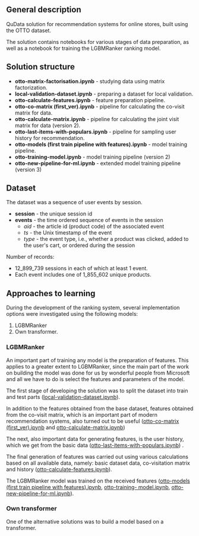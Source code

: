 ## General description

QuData solution for recommendation systems for online stores, built using the OTTO dataset.

The solution contains notebooks for various stages of data preparation, as well as a  notebook for training the LGBMRanker ranking model.

## Solution structure

- __otto-matrix-factorisation.ipynb__ - studying data using matrix factorization.
- __local-validation-dataset.ipynb__ - preparing a dataset for local validation.
- __otto-calculate-features.ipynb__ - feature preparation pipeline.
- __otto-co-matrix (first_ver).ipynb__ - pipeline for calculating the co-visit matrix for data.
- __otto-calculate-matrix.ipynb__ - pipeline for calculating the joint visit matrix for data (version 2).
- __otto-last-items-with-populars.ipynb__ - pipeline for sampling user history for recommendation.
- __otto-models (first train pipeline with features).ipynb__ - model training pipeline.
- __otto-training-model.ipynb__ - model training pipeline (version 2)
- __otto-new-pipeline-for-ml.ipynb__ - extended model training pipeline (version 3)

## Dataset

The dataset was a sequence of user events by session.

- __session__ - the unique session id
- __events__ - the time ordered sequence of events in the session
     - _aid_ - the article id (product code) of the associated event
     - _ts_ - the Unix timestamp of the event
     - _type_ - the event type, i.e., whether a product was clicked, added to the user's cart, or ordered during the session

Number of records:
- 12_899_739 sessions in each of which at least 1 event.
- Each event includes one of 1_855_602 unique products.

## Approaches to learning

During the development of the ranking system, several implementation options were investigated using the following models:
1. LGBMRanker
2. Own transformer.

### LGBMRanker

An important part of training any model is the preparation of features. This applies to a greater extent to LGBMRanker, since the main part of the work on building the model was done for us by wonderful people from Microsoft and all we have to do is select the features and parameters of the model.

The first stage of developing the solution was to split the dataset into train and test parts ([local-validation-dataset.ipynb](local-validation-dataset.ipynb)).

In addition to the features obtained from the base dataset, features obtained from the co-visit matrix, which is an important part of modern recommendation systems, also turned out to be useful ([otto-co-matrix (first_ver).ipynb](otto-co-matrix-first_ver.ipynb) and [otto-calculate-matrix.ipynb](otto-calculate-matrix.ipynb))

The next, also important data for generating features, is the user history, which we get from the basic data ([otto-last-items-with-populars.ipynb](otto-last-items-with-populars.ipynb)) .

The final generation of features was carried out using various calculations based on all available data, namely: basic dataset data, co-visitation matrix and history ([otto-calculate-features.ipynb](otto-calculatefeatures.ipynb)).

The LGBMRanker model was trained on the received features ([otto-models (first train pipeline with features).ipynb](otto-models-first-train-pipeline-with-features.ipynb), [otto-training- model.ipynb](otto-training-model.ipynb), [otto-new-pipeline-for-ml.ipynb](otto-new-pipeline-for-ml.ipynb)).

### Own transformer

One of the alternative solutions was to build a model based on a transformer.

